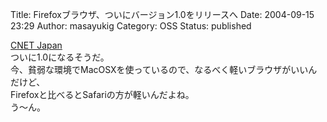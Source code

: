 Title: Firefoxブラウザ、ついにバージョン1.0をリリースへ
Date: 2004-09-15 23:29
Author: masayukig
Category: OSS
Status: published

[CNET
Japan](http://japan.cnet.com/news/media/story/0,2000047715,20073563,00.htm)  
ついに1.0になるそうだ。  
今、貧弱な環境でMacOSXを使っているので、なるべく軽いブラウザがいいんだけど、  
Firefoxと比べるとSafariの方が軽いんだよね。  
う〜ん。
